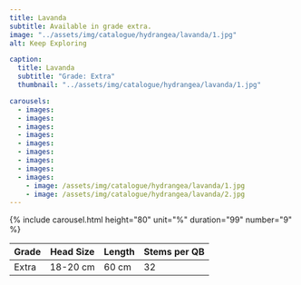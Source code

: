 ```yaml
---
title: Lavanda
subtitle: Available in grade extra.
image: "../assets/img/catalogue/hydrangea/lavanda/1.jpg"
alt: Keep Exploring

caption: 
  title: Lavanda
  subtitle: "Grade: Extra"
  thumbnail: "../assets/img/catalogue/hydrangea/lavanda/1.jpg"

carousels:
  - images:
  - images:
  - images:
  - images:
  - images:
  - images:
  - images:
  - images:
  - images: 
    - image: /assets/img/catalogue/hydrangea/lavanda/1.jpg
    - image: /assets/img/catalogue/hydrangea/lavanda/2.jpg
---
```


{% include carousel.html height="80" unit="%" duration="99" number="9" %}

| Grade | Head Size | Length | Stems per QB |
|-------|-----------|--------|----------|
| Extra |  18-20 cm | 60 cm  |    32    |